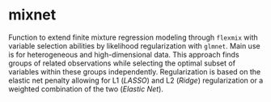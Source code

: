 # mixnet

Function to extend finite mixture regression modeling through `flexmix` with variable selection abilities by likelihood regularization with `glmnet`. Main use is for heterogeneous and high-dimensional data. This approach finds groups of related observations while selecting the optimal subset of variables within these groups independently. Regularization is based on the elastic net penalty allowing for L1 (*LASSO*) and L2 (*Ridge*) regularization or a weighted combination of the two (*Elastic Net*). 
